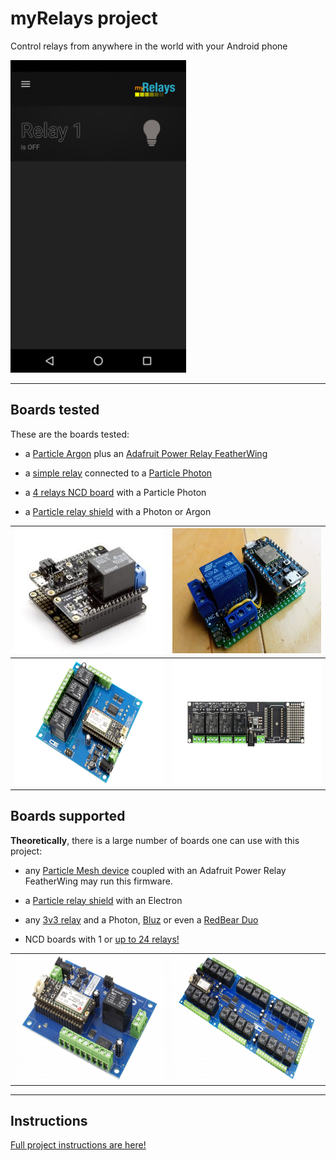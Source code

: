 # myRelays project
Control relays from anywhere in the world with your Android phone

<img src="https://github.com/gusgonnet/myRelays/blob/master/images/ezgif.com-gif-maker.gif" height="500" />


---

## Boards tested

These are the boards tested:

* a [Particle Argon](https://store.particle.io/products/argon) plus an [Adafruit Power Relay FeatherWing](https://store.particle.io/products/adafruit-power-relay)

* a [simple relay](https://wiki.wemos.cc/products:d1_mini_shields:relay_shield) connected to a [Particle Photon](https://store.particle.io/products/photon)

* a [4 relays NCD board](https://store.ncd.io/product/4-channel-general-purpose-spdt-relay-shield-4-gpio-with-iot-interface/) with a Particle Photon

* a [Particle relay shield](https://store.particle.io/products/relay-shield) with a Photon or Argon


<table border="0" style="width:100%">
  <tr>
    <th><img src="https://github.com/gusgonnet/myRelays/blob/master/images/featherRelayArgon.jpg" height="200" /></th>
    <th><img src="https://github.com/gusgonnet/myRelays/blob/master/images/IMG_20181028_151254.jpg" height="200" /></th> 
  </tr>
  <tr>
    <th><img src="https://github.com/gusgonnet/myRelays/blob/master/images/ncdRelaysBoard.png" height="200" /></th>
    <th><img src="https://github.com/gusgonnet/myRelays/blob/master/images/particleRelayShield.jpg" height="200" /></th>
  </tr>
</table>

## Boards supported

**Theoretically**, there is a large number of boards one can use with this project:

* any [Particle Mesh device](https://store.particle.io/collections/mesh) coupled with an Adafruit Power Relay FeatherWing may run this firmware.

* a [Particle relay shield](https://store.particle.io/products/relay-shield) with an Electron

* any [3v3 relay](https://www.ebay.com/sch/i.html?_nkw=3v+relay+arduino&_trksid=m194) and a Photon, [Bluz](https://bluz.io/) or even a [RedBear Duo](https://store.particle.io/products/redbear-duo)

* NCD boards with 1 or [up to 24 relays!](https://store.ncd.io/product/24-channel-general-purpose-spdt-relay-shield-8-gpio-with-iot-interface/)

<table border="0" style="width:100%">
  <tr>
    <th><img src="https://github.com/gusgonnet/myRelays/blob/master/images/MCP23008-PEIO7R1G5LE_2-380x253.png" height="200" /></th>
    <th><img src="https://github.com/gusgonnet/myRelays/blob/master/images/MCP23017_PEIO8R24G5LE_10A_A_2-380x253.png" height="200" /></th> 
  </tr>
</table>

---

## Instructions

[Full project instructions are here!](https://www.hackster.io/gusgonnet/myrelays-5b3065)



